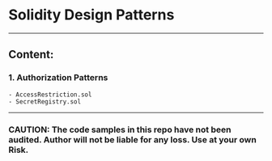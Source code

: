 
# Solidity Design Patterns
---
## Content:

### 1. Authorization Patterns
    - AccessRestriction.sol
    - SecretRegistry.sol

---
### CAUTION: The code samples in this repo have not been audited. Author will not be liable for any loss. Use at your own Risk.